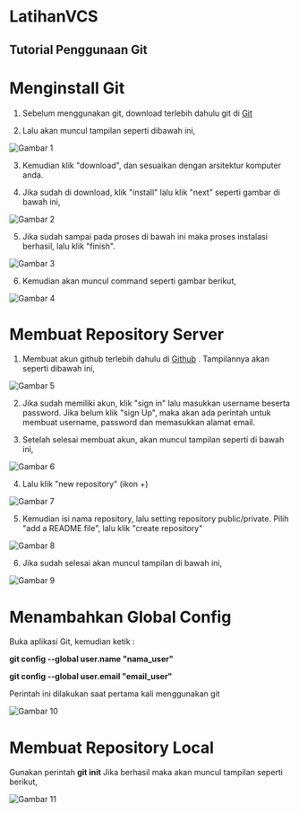 # LatihanVCS
## Tutorial Penggunaan Git



<h1>Menginstall Git</h1>

1. Sebelum menggunakan git, download terlebih dahulu git di <a href="https://git-scm.com">Git</a>

2. Lalu akan muncul tampilan seperti dibawah ini,

![Gambar 1](screenshoot/download_git.png)

3. Kemudian klik "download", dan sesuaikan dengan arsitektur komputer anda.

4. Jika sudah di download, klik "install" lalu klik "next" seperti gambar di bawah ini,

![Gambar 2](screenshoot/install_git1.jpg)

5. Jika sudah sampai pada proses di bawah ini maka proses instalasi berhasil, lalu klik "finish".

![Gambar 3](screenshoot/install_git15.jpg)

6. Kemudian akan muncul command seperti gambar berikut,

![Gambar 4](screenshoot/git2.png)



<h1>Membuat Repository Server</h1>

1. Membuat akun github terlebih dahulu di <a href="https://github.com">Github</a> . Tampilannya akan seperti dibawah ini,

![Gambar 5](screenshoot/halaman_github.png)

2. Jika sudah memiliki akun, klik "sign in" lalu masukkan username beserta password. Jika belum klik "sign Up", maka akan ada perintah untuk membuat username, password dan memasukkan alamat email.

3. Setelah selesai membuat akun, akan muncul tampilan seperti di bawah ini,

![Gambar 6](screenshoot/halaman_github2.png)

4. Lalu klik "new repository" (ikon +) 

![Gambar 7](screenshoot/github.jpg)

5. Kemudian isi nama repository, lalu setting repository public/private. Pilih "add a README file", lalu klik "create repository"

![Gambar 8](screenshoot/membuat_repository.jpg)

6. Jika sudah selesai akan muncul tampilan di bawah ini,

![Gambar 9](screenshoot/membuat_repository2.jpg)



<h1>Menambahkan Global Config</h1>

Buka aplikasi Git, kemudian ketik :
<p><b>git config --global user.name "nama_user"</b></p>
<p><b>git config --global user.email "email_user"</b></p>
Perintah ini dilakukan saat pertama kali menggunakan git

![Gambar 10](screenshoot/git_config.jpg)



<h1>Membuat Repository Local</h1>

Gunakan perintah <b>git init</b> Jika berhasil maka akan muncul tampilan seperti berikut,

![Gambar 11](screenshoot/git.init.png)

